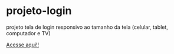 # projeto-login

 projeto tela de login responsivo ao tamanho da tela (celular, tablet, computador e TV)

<a href="https://igor219.github.io/projeto-login/" target="_blank">Acesse aqui!!</a> 
